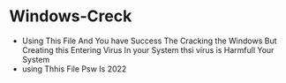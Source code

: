 # Windows-Creck
- Using This File And You have Success The Cracking the Windows But   Creating this Entering Virus In your System thsi virus is Harmfull Your System
- using Thhis File Psw Is 2022
